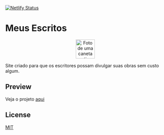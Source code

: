 [![Netlify Status](https://api.netlify.com/api/v1/badges/7b24f660-a3a3-4900-ba9a-263e0d8bb74c/deploy-status)](https://app.netlify.com/sites/serene-franklin-379f80/deploys)

# Meus Escritos

<p align="center">
	<img alt="Foto de uma caneta antiga" src="https://www.meusescritos.com.br/static/f774812233c84148a96b6b83631e96d7/5c833/pen.webp" width="60" />
</p>

Site criado para que os escritores possam divulgar suas obras sem custo algum.

## Preview

Veja o projeto [aqui](https://www.meusescritos.com.br)

## License

[MIT](https://choosealicense.com/licenses/mit/)
